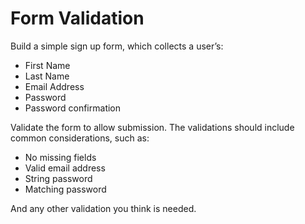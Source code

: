 # Form Validation
Build a simple sign up form, which collects a user’s:

- First Name
- Last Name
- Email Address
- Password
- Password confirmation

Validate the form to allow submission. The validations should include common considerations, such as:

- No missing fields
- Valid email address
- String password
- Matching password

And any other validation you think is needed.


